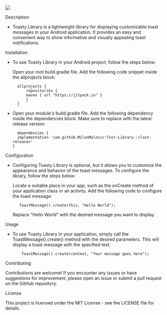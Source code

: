 
[![](https://jitpack.io/v/MilanMalovic/Tost-Library-.svg)](https://jitpack.io/#MilanMalovic/Tost-Library-)


Description

- Toasty Library is a lightweight library for displaying customizable toast messages in your Android application. It provides an easy and convenient way to        show informative and visually appealing toast notifications.



Installation

- To use Toasty Library in your Android project, follow the steps below:

    Open your root build.gradle file.
    Add the following code snippet inside the allprojects block:


        allprojects {
            repositories {
            maven { url "https://jitpack.io" }
            }
        }


- Open your module's build.gradle file.
    Add the following dependency inside the dependencies block. Make sure to replace <last-release> with the latest release version:

        dependencies {
        implementation 'com.github.MilanMalovic:Tost-Library-:<last-release>'
      }


Configuration

- Configuring Toasty Library is optional, but it allows you to customize the appearance and behavior of the toast messages. To configure the library,         follow the steps below:

   Locate a suitable place in your app, such as the onCreate method of your application class or an activity.                                                  Add the following code to configure the toast message:
   
         ToastMessage().create(this, "Hello World");

   Replace "Hello World" with the desired message you want to display.



Usage

- To use Toasty Library in your application, simply call the ToastMessage().create() method with the desired parameters. This will display a toast message    with the specified text.

          ToastMessage().create(context, "Your message goes here");

Contributing

Contributions are welcome! If you encounter any issues or have suggestions for improvement, please open an issue or submit a pull request on the GitHub repository.

License

This project is licensed under the MIT License - see the LICENSE file for details.
